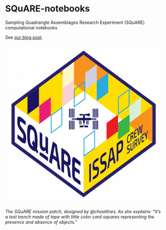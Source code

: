 # SQuARE-notebooks
Sampling Quadrangle Assemblages Research Experiment (SQuARE) computational notebooks

See [our blog post](https://issarchaeology.org/space-archaeology-for-real/).

![SQuARE Mission Patch](square.png)

_The SQuARE mission patch, designed by @cheatlines. As she explains: “It’s a test trench made of tape with little color card squares representing the presence and absence of objects.”_
